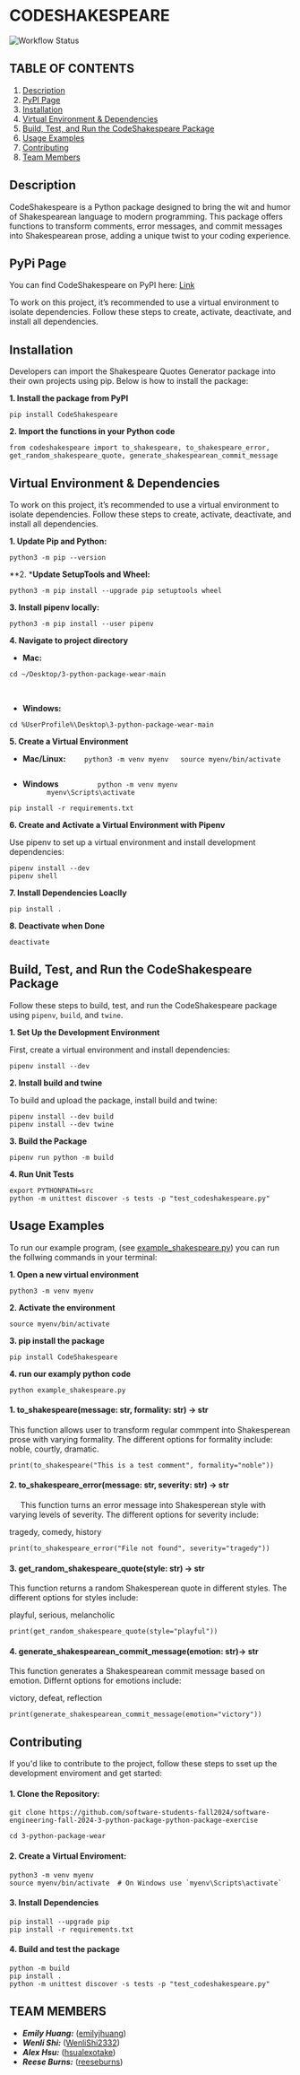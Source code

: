 # CODESHAKESPEARE

![Workflow Status](https://github.com/software-students-fall2024/3-python-package-wear/actions/workflows/event-logger.yml/badge.svg?branch=main)

## TABLE OF CONTENTS
1. [Description](#description)
2. [PyPI Page](#pypi-page)
3. [Installation](#installation)
4. [Virtual Environment & Dependencies](#virtual-environment--dependencies)
5. [Build, Test, and Run the CodeShakespeare Package](#build-test-and-run-the-codeshakespeare-package)
6. [Usage Examples](#usage-examples)
7. [Contributing](#contributing)
8. [Team Members](#team-members)

## Description

CodeShakespeare is a Python package designed to bring the wit and humor of Shakespearean language to modern programming. This package offers functions to transform comments, error messages, and commit messages into Shakespearean prose, adding a unique twist to your coding experience.

## PyPi Page

You can find CodeShakespeare on PyPI here: [Link](https://pypi.org/project/CodeShakespeare/)

To work on this project, it’s recommended to use a virtual environment to isolate dependencies. Follow these steps to create, activate, deactivate, and install all dependencies.

## Installation

Developers can import the Shakespeare Quotes Generator package into their own projects using pip. Below is how to install the package:

**1. Install the package from PyPI**
```
pip install CodeShakespeare
```

**2. Import the functions in your Python code**
```
from codeshakespeare import to_shakespeare, to_shakespeare_error, get_random_shakespeare_quote, generate_shakespearean_commit_message
```

## Virtual Environment & Dependencies

To work on this project, it’s recommended to use a virtual environment to isolate dependencies. Follow these steps to create, activate, deactivate, and install all dependencies.

**1. Update Pip and Python:** 

```
python3 -m pip --version
```

**2. ***Update SetupTools and Wheel:**

 ```
 python3 -m pip install --upgrade pip setuptools wheel
```

**3. Install pipenv locally:** 

```
python3 -m pip install --user pipenv
```

**4. Navigate to project directory**
   
- **Mac:** 

```
cd ~/Desktop/3-python-package-wear-main
```
   
- **Windows:** 
```
cd %UserProfile%\Desktop\3-python-package-wear-main
```

**5. Create a Virtual Environment**

- **Mac/Linux:**
  ```
  python3 -m venv myenv
  source myenv/bin/activate
  ```

- **Windows**
    ```
      python -m venv myenv
      myenv\Scripts\activate
    ```
```
pip install -r requirements.txt
```

**6. Create and Activate a Virtual Environment with Pipenv**

Use pipenv to set up a virtual environment and install development dependencies:

```
pipenv install --dev
pipenv shell 
```

**7. Install Dependencies Loaclly**
```
pip install .
```

**8. Deactivate when Done**
```
deactivate
```

## Build, Test, and Run the CodeShakespeare Package

Follow these steps to build, test, and run the CodeShakespeare package using `pipenv`, `build`, and `twine`. 

**1. Set Up the Development Environment**

First, create a virtual environment and install dependencies:

```
pipenv install --dev 
```

**2. Install build and twine**

To build and upload the package, install build and twine:

```
pipenv install --dev build
pipenv install --dev twine
```

**3. Build the Package**
```
pipenv run python -m build
```

**4. Run Unit Tests**
```
export PYTHONPATH=src
python -m unittest discover -s tests -p "test_codeshakespeare.py"
``` 

## Usage Examples

To run our example program, (see [example_shakespeare.py](./example_shakespeare.py)) you can run the follwing commands in your terminal:

**1. Open a new virtual environment**
```
python3 -m venv myenv
```

**2. Activate the environment**
```
source myenv/bin/activate
```

**3. pip install the package**
```
pip install CodeShakespeare
```
**4. run our examply python code**
```
python example_shakespeare.py
```

#### 1. to_shakespeare(message: str, formality: str) -> str

This function allows user to transform regular commpent into Shakesperean prose with varying formality. The different options for formality include: 
    
noble, courtly, dramatic.
```
print(to_shakespeare("This is a test comment", formality="noble"))
```
#### 2. to_shakespeare_error(message: str, severity: str) -> str
    
This function turns an error message into Shakesperean style with varying levels of severity. The different options for severity include:

tragedy, comedy, history
```
print(to_shakespeare_error("File not found", severity="tragedy"))
```

#### 3. get_random_shakespeare_quote(style: str) -> str
This function returns a random Shakesperean quote in different styles. The different options for styles include:

playful, serious, melancholic
```
print(get_random_shakespeare_quote(style="playful"))
```
#### 4. generate_shakespearean_commit_message(emotion: str)-> str
This function generates a Shakespearean commit message based on emotion. Differnt options for emotions include:

victory, defeat, reflection

```
print(generate_shakespearean_commit_message(emotion="victory"))
```

## Contributing

If you'd like to contribute to the project, follow these steps to sset up the development enviroment and get started:

#### 1. Clone the Repository:
```
git clone https://github.com/software-students-fall2024/software-engineering-fall-2024-3-python-package-python-package-exercise

cd 3-python-package-wear
```
#### 2. Create a Virtual Enviroment:
```
python3 -m venv myenv
source myenv/bin/activate  # On Windows use `myenv\Scripts\activate`
```

#### 3. Install Dependencies
```
pip install --upgrade pip
pip install -r requirements.txt
```

#### 4. Build and test the package
```
python -m build
pip install . 
python -m unittest discover -s tests -p "test_codeshakespeare.py"
```

## TEAM MEMBERS

- ***Emily Huang:*** ([emilyjhuang](https://github.com/emilyjhuang))
- ***Wenli Shi:*** ([WenliShi2332](https://github.com/WenliShi2332))
- ***Alex Hsu:*** ([hsualexotake](https://github.com/hsualexotake))
- ***Reese Burns:*** ([reeseburns](https://github.com/reeseburns))
